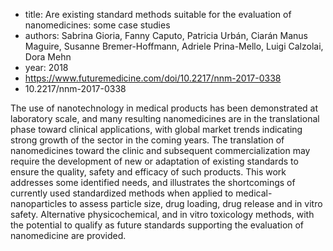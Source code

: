 - title: Are existing standard methods suitable for the evaluation of nanomedicines: some case studies
- authors: Sabrina Gioria, Fanny Caputo, Patricia Urbán, Ciarán Manus Maguire, Susanne Bremer-Hoffmann, Adriele Prina-Mello, Luigi Calzolai, Dora Mehn
- year: 2018
- https://www.futuremedicine.com/doi/10.2217/nnm-2017-0338
- 10.2217/nnm-2017-0338

The use of nanotechnology in medical products has been demonstrated at laboratory scale, and many resulting nanomedicines are in the translational phase toward clinical applications, with global market trends indicating strong growth of the sector in the coming years. The translation of nanomedicines toward the clinic and subsequent commercialization may require the development of new or adaptation of existing standards to ensure the quality, safety and efficacy of such products. This work addresses some identified needs, and illustrates the shortcomings of currently used standardized methods when applied to medical-nanoparticles to assess particle size, drug loading, drug release and in vitro safety. Alternative physicochemical, and in vitro toxicology methods, with the potential to qualify as future standards supporting the evaluation of nanomedicine are provided.